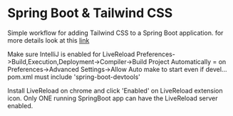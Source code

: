 # Spring Boot & Tailwind CSS

Simple workflow for adding Tailwind CSS to a Spring Boot application. 
for more details look at this [link](https://medium.com/@jyad1866/adding-tailwind-css-to-the-spring-boot-bbf289d8ca62)

Make sure IntelliJ is enabled for LiveReload
Preferences->Build,Execution,Deployment->Compiler->Build Project Automatically = on
Preferences->Advanced Settings->Allow Auto make to start even if devel...
pom.xml must include 'spring-boot-devtools'

Install LiveReload on chrome and click 'Enabled' on LiveReload extension icon.
Only ONE running SpringBoot app can have the LiveReload server enabled.